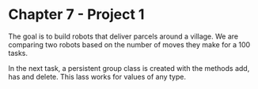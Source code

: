 # Chapter 7 - Project 1

  The goal is to build robots that deliver parcels around a village. We are comparing two robots based on the number of moves they make for a 100 tasks. 
  
  In the next task, a persistent group class is created with the methods add, has and delete. This lass works for values of any type.
